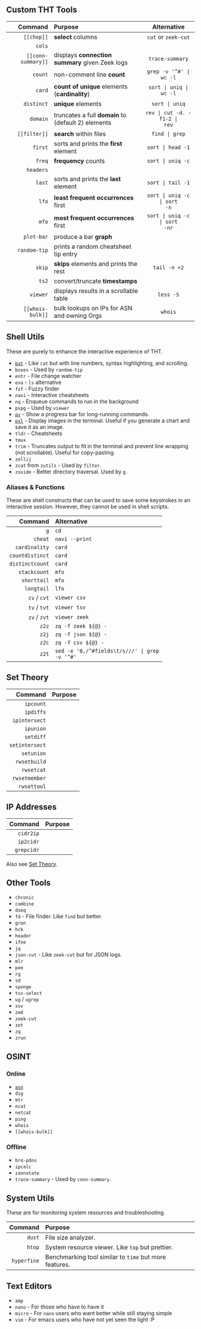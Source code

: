 ## Custom THT Tools

|                   Command | Purpose                                        |                   Alternative                    |
| -------------------------:|:---------------------------------------------- |:------------------------------------------------:|
|                `[[chop]]` | **select** columns                             |               `cut` or `zeek-cut`                |
|                    `cols` |                                                |                                                  |
|        `[[conn-summary]]` | displays **connection summary** given Zeek logs|                `trace-summary`                   |
|                   `count` | non-comment line **count**                     |      <code>grep -v '^#' &vert; wc -l</code>      |
|                    `card` | **count of unique** elements (**cardinality**) |    <code>sort &vert; uniq &vert; wc -l</code>    |
|                `distinct` | **unique** elements                            |          <code>sort &vert; uniq</code>           |
|                  `domain` | truncates a full **domain** to (default 2) elements | <code>rev &vert; cut -d. -f1-2 &vert; rev</code> |
|              `[[filter]]` | **search** within files                        |          <code>find &vert; grep</code>           |
|                   `first` | sorts and prints the **first** element         |         <code>sort &vert; head -1</code>         |
|                    `freq` | **frequency** counts                           |         <code>sort &vert; uniq -c</code>         |
|                 `headers` |                                                |                                                  |
|                    `last` | sorts and prints the **last** element          |         <code>sort &vert; tail -1</code>         |
|                     `lfo` | **least frequent occurrences** first           | <code>sort &vert; uniq -c &vert; sort -n</code>  |
|                     `mfo` | **most frequent occurrences** first            | <code>sort &vert; uniq -c &vert; sort -nr</code> |
|                `plot-bar` | produce a bar **graph**                        |                                                  |
|              `random-tip` | prints a random cheatsheet tip entry           |                                                  |
|                    `skip` | **skips** elements and prints the rest         |                   `tail -n +2`                   |
|                     `ts2` | convert/truncate **timestamps**                |                                                  |
|                  `viewer` | displays results in a scrollable table         |                    `less -S`                     |
|          `[[whois-bulk]]` | bulk lookups on IPs for ASN and owning Orgs    |                     `whois`                      |


## Shell Utils
These are purely to enhance the interactive experience of THT.
- [`bat`](https://github.com/sharkdp/bat) - Like `cat` but with line numbers, syntax highlighting, and scrolling.
- `boxes` - Used by `random-tip`
- `entr` - File change watcher
- `exa` - `ls` alternative
- `fzf` - Fuzzy finder
- `navi` - Interactive cheatsheets
- `nq` - Enqueue commands to run in the background
- `pspg` - Used by `viewer`
- [`pv`](https://catonmat.net/unix-utilities-pipe-viewer) - Show a progress bar for long-running commands.
- [`pxl`](https://github.com/ichinaski/pxl) - Display images in the terminal. Useful if you generate a chart and save it as an image.
- `tldr` - Cheatsheets
- `tmux`
- `trim` - Truncates output to fit in the terminal and prevent line wrapping (not scrollable). Useful for copy-pasting.
- `zellij`
- `zcat` from `zutils` - Used by `filter`.
- `zoxide` - Better directory traversal. Used by `g`.

### Aliases & Functions
These are shell constructs that can be used to save some keystrokes in an interactive session. However, they cannot be used in shell scripts.

|         Command | Alternative                                                  |
| ---------------:|:------------------------------------------------------------ |
|             `g` | `cd`                                                         |
|         `cheat` | `navi --print`                                               |
|   `cardinality` | `card`                                                       |
| `countdistinct` | `card`                                                       |
| `distinctcount` | `card`                                                       |
|    `stackcount` | `mfo`                                                        |
|     `shorttail` | `mfo`                                                        |
|      `longtail` | `lfo`                                                        |
|    `cv` / `cvt` | `viewer csv`                                                 |
|    `tv` / `tvt` | `viewer tsv`                                                 |
|    `zv` / `zvt` | `viewer zeek`                                                |
|           `z2z` | `zq -f zeek ${@} -`                                          |
|           `z2j` | `zq -f json ${@} -`                                          |
|           `z2c` | `zq -f csv ${@} -`                                           |
|           `z2t` | <code>sed -e '0,/^#fields\t/s///' &vert; grep -v '^#'</code> |
<!-- TODO: make these defined automatically -->

## Set Theory

|        Command | Purpose |
| --------------:|:------- |
|      `ipcount` |         |
|      `ipdiffs` |         |
|  `ipintersect` |         |
|      `ipunion` |         |
|      `setdiff` |         |
| `setintersect` |         |
|     `setunion` |         |
|   `rwsetbuild` |         |
|     `rwsetcat` |         |
|  `rwsetmember` |         |
|    `rwsettool` |         |

## IP Addresses

|    Command | Purpose |
| ----------:|:------- |
|  `cidr2ip` |         |
|  `ip2cidr` |         |
| `grepcidr` |         |

Also see [Set Theory](#set-theory).

## Other Tools
- `chronic`
- `combine`
- `dseq`
- `fd` - File finder. Like `find` but better.
- `gron`
- `hck`
- `header`
- `ifne`
- `jq`
- `json-cut` - Like `zeek-cut` but for JSON logs.
- `mlr`
- `pee`
- `rg`
- `sd`
- `sponge`
- `tsv-select`
- `ug` / `ugrep`
- `xsv`
- `zed`
- `zeek-cut`
- `zet`
- `zq`
- `zrun`

<!-- TODO: make these link to their homepages -->

## OSINT
### Online
- [`asn`](https://github.com/nitefood/asn)
- `dig`
- `mtr`
- `ncat`
- `netcat`
- `ping`
- `whois`
- `[[whois-bulk]]`

### Offline
- `bro-pdns`
- `ipcalc`
- `zannotate`
- `trace-summary` - Used by `conn-summary`.

## System Utils
These are for monitoring system resources and troubleshooting.

|     Command | Purpose                                                |
| -----------:|:------------------------------------------------------ |
|      `dust` | File size analyzer.                                    |
|      `htop` | System resource viewer. Like `top` but prettier.       |
| `hyperfine` | Benchmarking tool similar to `time` but more features. | 

## Text Editors
- `amp`
- `nano` - For those who have to have it
- `micro` - For `nano` users who want better while still staying simple
- `vim` - For emacs users who have not yet seen the light :P